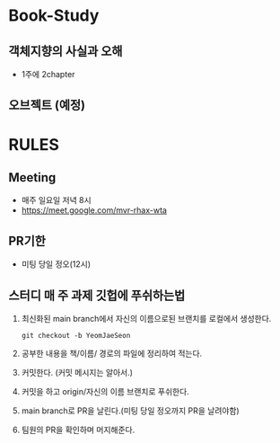 # Book-Study

## 객체지향의 사실과 오해
- 1주에 2chapter

## 오브젝트 (예정)

# RULES

## Meeting
- 매주 일요일 저녁 8시
- https://meet.google.com/mvr-rhax-wta

## PR기한
- 미팅 당일 정오(12시)

## 스터디 매 주 과제 깃헙에 푸쉬하는법
1. 최신화된 main branch에서 자신의 이름으로된 브랜치를 로컬에서 생성한다.


    `git checkout -b YeomJaeSeon`

2. 공부한 내용을 책/이름/ 경로의 파일에 정리하여 적는다.

3. 커밋한다. (커밋 메시지는 알아서.)

4. 커밋을 하고 origin/자신의 이름 브랜치로 푸쉬한다.

5. main branch로 PR을 날린다.(미팅 당일 정오까지 PR을 날려야함)

6. 팀원의 PR을 확인하며 머지해준다.
